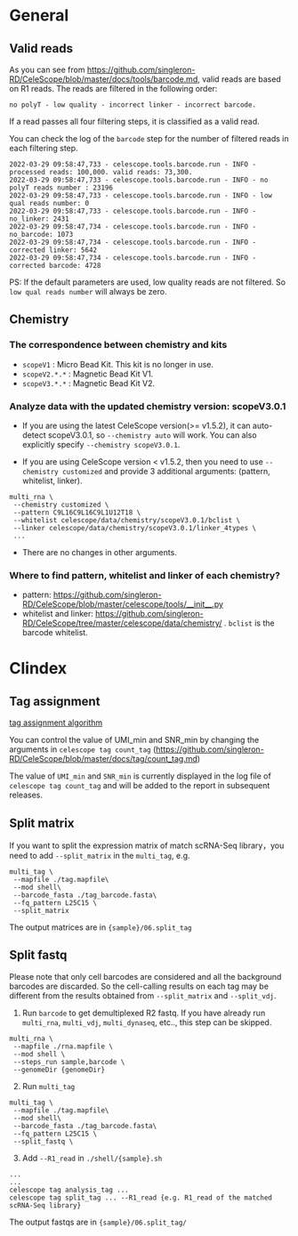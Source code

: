 # General
## Valid reads

As you can see from https://github.com/singleron-RD/CeleScope/blob/master/docs/tools/barcode.md,  valid reads are based on R1 reads. The reads are filtered in the following order: 

`no polyT - low quality - incorrect linker - incorrect barcode.` 

If a read passes all four filtering steps, it is classified as a valid read.

You can check the log of the `barcode` step for the number of filtered reads in each filtering step.
```
2022-03-29 09:58:47,733 - celescope.tools.barcode.run - INFO - processed reads: 100,000. valid reads: 73,300.
2022-03-29 09:58:47,733 - celescope.tools.barcode.run - INFO - no polyT reads number : 23196
2022-03-29 09:58:47,733 - celescope.tools.barcode.run - INFO - low qual reads number: 0
2022-03-29 09:58:47,733 - celescope.tools.barcode.run - INFO - no_linker: 2431
2022-03-29 09:58:47,734 - celescope.tools.barcode.run - INFO - no_barcode: 1073
2022-03-29 09:58:47,734 - celescope.tools.barcode.run - INFO - corrected linker: 5642
2022-03-29 09:58:47,734 - celescope.tools.barcode.run - INFO - corrected barcode: 4728
```


PS: If the default parameters are used, low quality reads are not filtered. So `low qual reads number` will always be zero.

## Chemistry

### The correspondence between chemistry and kits

- `scopeV1` : Micro Bead Kit. This kit is no longer in use.
- `scopeV2.*.*` : Magnetic Bead Kit V1.
- `scopeV3.*.*` : Magnetic Bead Kit V2.

### Analyze data with the updated chemistry version: scopeV3.0.1
- If you are using the latest CeleScope version(>= v1.5.2), it can auto-detect scopeV3.0.1, so `--chemistry auto` will work. You can also explicitly specify `--chemistry scopeV3.0.1`.

- If you are using CeleScope version < v1.5.2, then you need to use `--chemistry customized` and provide 3 additional arguments: (pattern, whitelist, linker).
```
multi_rna \
 --chemistry customized \
 --pattern C9L16C9L16C9L1U12T18 \
 --whitelist celescope/data/chemistry/scopeV3.0.1/bclist \
 --linker celescope/data/chemistry/scopeV3.0.1/linker_4types \
 ...
```

- There are no changes in other arguments.

### Where to find pattern, whitelist and linker of each chemistry?
- pattern: https://github.com/singleron-RD/CeleScope/blob/master/celescope/tools/__init__.py
- whitelist and linker:  https://github.com/singleron-RD/CeleScope/tree/master/celescope/data/chemistry/ . `bclist` is the barcode whitelist.

# Clindex

## Tag assignment

[tag assignment algorithm](https://github.com/singleron-RD/CeleScope/blob/master/methods/tag_algorithm.txt)

You can control the value of UMI_min and SNR_min by changing the arguments in `celescope tag count_tag`
(https://github.com/singleron-RD/CeleScope/blob/master/docs/tag/count_tag.md)

The value of `UMI_min` and `SNR_min` is currently displayed in the log file of `celescope tag count_tag` and will be added to the report in subsequent releases.

## Split matrix
If you want to split the expression matrix of match scRNA-Seq library，you need to add `--split_matrix`  in the `multi_tag`, e.g.
```
multi_tag \
 --mapfile ./tag.mapfile\
 --mod shell\
 --barcode_fasta ./tag_barcode.fasta\
 --fq_pattern L25C15 \
 --split_matrix
```
The output matrices are in `{sample}/06.split_tag`

## Split fastq
Please note that only cell barcodes are considered and all the background barcodes are discarded. So the cell-calling results on each tag may be different from the results obtained from `--split_matrix` and `--split_vdj`.

1.  Run `barcode` to get demultiplexed R2 fastq. If you have already run `multi_rna`, `multi_vdj`, `multi_dynaseq`, etc.., this step can be skipped.
```
multi_rna \ 
 --mapfile ./rna.mapfile \
 --mod shell \
 --steps_run sample,barcode \
 --genomeDir {genomeDir}
```

2. Run `multi_tag`
```
multi_tag \
 --mapfile ./tag.mapfile\
 --mod shell\
 --barcode_fasta ./tag_barcode.fasta\
 --fq_pattern L25C15 \
 --split_fastq \
```

3. Add `--R1_read` in `./shell/{sample}.sh`
```
...
...
celescope tag analysis_tag ...
celescope tag split_tag ... --R1_read {e.g. R1_read of the matched scRNA-Seq library}
```
The output fastqs are in `{sample}/06.split_tag/`


